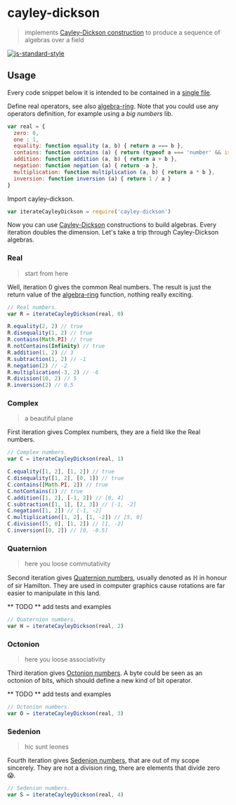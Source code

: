 # cayley-dickson

> implements [Cayley-Dickson construction][Cayley-Dickson] to produce a sequence of algebras over a field

[![js-standard-style](https://cdn.rawgit.com/feross/standard/master/badge.svg)](https://github.com/feross/standard)

## Usage

Every code snippet below it is intended to be contained in a [single file](https://github.com/fibo/cayley-dickson/blob/master/test.js).

Define real operators, see also [algebra-ring]. Note that you could use any operators definition, for example using a *big numbers* lib.

```javascript
var real = {
  zero: 0,
  one : 1,
  equality: function equality (a, b) { return a === b },
  contains: function contains (a) { return (typeof a === 'number' && isFinite(a)) },
  addition: function addition (a, b) { return a + b },
  negation: function negation (a) { return -a },
  multiplication: function multiplication (a, b) { return a * b },
  inversion: function inversion (a) { return 1 / a }
}
```

Import cayley-dickson.

```javascript
var iterateCayleyDickson = require('cayley-dickson')
```

Now you can use [Cayley-Dickson] constructions to build algebras.
Every iteration doubles the dimension.
Let's take a trip through Cayley-Dickson algebras.

### Real

> start from here

Well, iteration 0 gives the common Real numbers. The result is just the return value of the [algebra-ring] function, nothing really exciting.

```javascript
// Real numbers.
var R = iterateCayleyDickson(real, 0)

R.equality(2, 2) // true
R.disequality(1, 2) // true
R.contains(Math.PI) // true
R.notContains(Infinity) // true
R.addition(1, 2) // 3
R.subtraction(1, 2) // -1
R.negation(2) // -2
R.multiplication(-3, 2) // -6
R.division(10, 2) // 5
R.inversion(2) // 0.5
```

### Complex

> a beautiful plane

First iteration gives Complex numbers, they are a field like the Real numbers.

```javascript
// Complex numbers.
var C = iterateCayleyDickson(real, 1)

C.equality([1, 2], [1, 2]) // true
C.disequality([1, 2], [0, 1]) // true
C.contains([Math.PI, 2]) // true
C.notContains(1) // true
C.addition([1, 2], [-1, 2]) // [0, 4]
C.subtraction([1, 1], [2, 3]) // [-1, -2]
C.negation([1, 2]) // [-1, -2]
C.multiplication([1, 2], [1, -2]) // [5, 0]
C.division([5, 0], [1, 2]) // [1, -2]
C.inversion([0, 2]) // [0, -0.5]
```

### Quaternion

> here you loose commutativity

Second iteration gives [Quaternion numbers](https://en.wikipedia.org/wiki/Quaternion),
usually denoted as ℍ in honour of sir Hamilton.
They are used in computer graphics cause rotations are far easier to manipulate in this land.

** TODO ** add tests and examples

```javascript
// Quaternion numbers.
var H = iterateCayleyDickson(real, 2)
```

### Octonion

> here you loose associativity

Third iteration gives [Octonion numbers](https://en.wikipedia.org/wiki/Octonion).
A byte could be seen as an octonion of bits, which should define a new kind of bit operator.

** TODO ** add tests and examples

```javascript
// Octonion numbers.
var O = iterateCayleyDickson(real, 3)
```

### Sedenion

> hic sunt leones

Fourth iteration gives [Sedenion numbers](https://en.wikipedia.org/wiki/Sedenion),
that are out of my scope sincerely. They are not a division ring, there are elements that divide zero 😱.

```javascript
// Sedenion numbers.
var S = iterateCayleyDickson(real, 4)
```

[Cayley-Dickson]: https://en.wikipedia.org/wiki/Cayley%E2%80%93Dickson_construction "Cayley-Dickson construction"
[algebra-ring]: http://npm.im/algebra-ring "algebra-ring"
